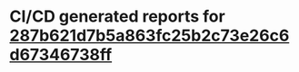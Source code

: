 # CI/CD generated reports for [287b621d7b5a863fc25b2c73e26c6d67346738ff](https://github.com/hydephp/develop/commit/287b621d7b5a863fc25b2c73e26c6d67346738ff)
